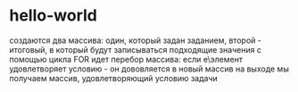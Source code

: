 # hello-world
создаются два массива: один, который задан заданием, второй - итоговый, в который будут записываться подходящие значения
с помощью цикла FOR идет перебор массива: если е\элемент удовлетворяет условию - он дововляется в новый массив
на выходе мы получаем массив, удовлетворяющий условию задачи
